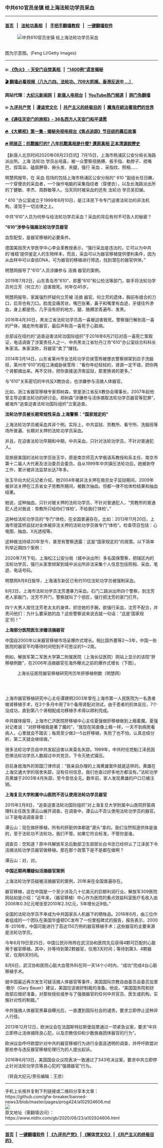 ### 中共610官员坐镇 给上海法轮功学员采血
------------------------

#### [首页](https://github.com/gfw-breaker/banned-news3/blob/master/README.md) &nbsp;&nbsp;|&nbsp;&nbsp; [法轮功真相](https://github.com/begood0513/basic/blob/master/README.md)  &nbsp;&nbsp;|&nbsp;&nbsp; [手把手翻墙教程](https://github.com/gfw-breaker/guides/wiki)  &nbsp;&nbsp;|&nbsp;&nbsp; [一键翻墙软件](https://github.com/gfw-breaker/nogfw/blob/master/README.md)  



<div><div class="featured_image">
 <figure>
  <img alt="中共610官员坐镇 给上海法轮功学员采血" src="https://i.ntdtv.com/assets/uploads/2020/08/285413-6-800x450-1.jpg"/>
 </figure><br/>
 <span class="caption">
  图为示意图。(Feng Li/Getty Images)
 </span>
</div>
</div><hr/>

#### 💥 [《伪火》 - 天安门自焚真相 ](http://141.164.51.119:10000/videos/blog/weihuo.html)&nbsp; |&nbsp; [“1400例”谎言揭秘  ](http://141.164.51.119:10000/videos/blog/jiexi1400.html)

#### [ 🎬  翻墙必看视频（八九六四、法轮功、709大抓捕、香港反送中 ...）](https://github.com/gfw-breaker/links/blob/master/banned.md)

#### 网站代理：[大纪元新闻网](http://167.172.10.89:10080/gb/) &nbsp;|&nbsp; [新唐人电视台](http://167.172.10.89:8808/gb/)  &nbsp;|&nbsp; [YouTube热门频道](http://158.247.203.241/youtube.html) &nbsp;|&nbsp; [网门免翻墙](http://158.247.203.241:11000/show.aspx?name=ogHome)

#### 💥 [九评共产党](http://141.164.51.119:10000/videos/res/jiuping/)&nbsp; |&nbsp; [漫谈党文化](http://141.164.51.119:10000/videos/res/mtdwh/)&nbsp; |&nbsp; [共产主义的终极目的](http://141.164.51.119:10000/videos/res/zjmd/)&nbsp; |&nbsp; [魔鬼在統治著我們的世界](http://141.164.51.119:10000/videos/res/TheSpecter/)  

#### [ 🔥  《通往天安门的旅程》- 36名西方人天安门和平请愿](http://141.164.51.119:10000/videos/news/../legend/index.html)

#### [ 🔥  《大裤衩》第一集 - 揭秘央视电视台《焦点追踪》节目组的幕后故事](http://141.164.51.119:10000/videos/news/../res/big-shorts/index.html)

#### [ 🔥  明居正：抗戰誰打的? 八年抗戰真相是什麼? 還原真相 正本清源說歷史](http://141.164.51.119:10000/videos/news/mjz01.html)

<div><div class="post_content" itemprop="articleBody">
 <p>
  【新唐人北京时间2020年08月23日讯】7月15日，上海市杨浦区公安分局长海路派出所。上海
  <ok href="https://www.ntdtv.com/gb/法轮功.htm">
   法轮功
  </ok>
  学员丛培喜，被一众警察扭胳膊、扳手指、勒脖子、捂嘴巴、捏耳朵、磕肩胛骨、揪头发、夹腿，强行
  <ok href="https://www.ntdtv.com/gb/采血.htm">
   采血
  </ok>
  、采指纹、照相……
 </p>
 <p>
  明慧网报导，在
  <ok href="https://www.ntdtv.com/gb/采血.htm">
   采血
  </ok>
  现场的包括上海市杨浦区公安分局的“
  <ok href="https://www.ntdtv.com/gb/610.htm">
   610
  </ok>
  ”副组长任日嫩，一个穿便衣的采血者，一个操作电脑的采集指纹者（穿便衣），以及长海路派出所的丁健敏、李杰、周群敏等人。当天同时被采血的还有
  <ok href="https://www.ntdtv.com/gb/法轮功.htm">
   法轮功
  </ok>
  学员吴扣娣。
 </p>
 <p>
  “
  <ok href="https://www.ntdtv.com/gb/610.htm">
   610
  </ok>
  ”办公室成立于1999年6月10日，是江泽民下令专门迫害法轮功的非法机构，凌驾于一切法律之上。
 </p>
 <p>
  中共“610”人员为何参与给法轮功学员采血？采血的背后有何不可告人的秘密？
 </p>
 <p>
  <strong>
   “610”涉参与强摘法轮功学员器官
  </strong>
 </p>
 <p>
  血型配型，是器官移植的必要条件。
 </p>
 <p>
  德国美因茨大学医学中心李会革教授表示，“强行采血是违法的，它可以为中共的‘维稳’提供鉴定人的生物样本，而且，采血可以为器官移植提供便利条件，因为从血样中可以查验DNA，可为器官的移植进行筛选，找到潜在的器官供体。”
 </p>
 <p>
  明慧网报导了“610”人员涉嫌参与
  <ok href="https://www.ntdtv.com/gb/活摘.htm">
   活摘
  </ok>
  器官的案例。
 </p>
 <p>
  2019年7月2日，山东青岛市“610”、即墨“610”和公检法等部门，联手将法轮功学员何立芳（何立方）迫害致死。何年仅45岁。
 </p>
 <p>
  明慧网报导，家属强烈怀疑何立芳被
  <ok href="https://www.ntdtv.com/gb/活摘.htm">
   活摘
  </ok>
  器官。何立芳的遗体，胸前有缝合的刀口，后背也有刀口。脸庞显痛苦状，嘴巴张著，鼻子和嘴里有血迹，牙缝往外渗血，身上都是伤，几乎没有好的地方，腿、胳膊淤青遍布、发黑。
 </p>
 <p>
  2016年4月30日，黑龙江省法轮功学员高一喜被迫害致死。警察强行解剖高一喜的尸体，摘走所有器官，最后声称高一喜死于心脏病。
 </p>
 <p>
  总部设在纽约的“追查迫害法轮功国际组织”于2016年6月21日对高一喜死亡案取证，电话调查了涉案责任人之一、中共黑龙江省牡丹江市“610”办公室综合科科长朱家滨。朱家滨称，将器官“卖了”赚钱。
 </p>
 <p>
  2014年3月14日，山东省莱州市女法轮功学员侯雪玲被便衣警察绑架到店子洗脑班，莱州市“610”的程江涛威胁侯雪玲：“看你年纪轻轻的，肾源一定不错，把你两个肾都摘出来。再不交待，把你直接送济南监狱，那里换肾的更多。”
 </p>
 <p>
  与“610”关系密切的中共反X教协会，也涉嫌参与活摘人体器官。
 </p>
 <p>
  比如，浙江省器官移植专家郑树森，曾是浙江省反X教协会理事长，2007年起他曾主导迫害法轮功的研讨会。郑树森“涉嫌参与活体摘取法轮功学员器官等犯罪”，被海外“追查迫害法轮功国际组织”立案追查。
 </p>
 <p>
  <strong>
   法轮功学员被长期常规性采血 上海警察：“国家规定的”
  </strong>
 </p>
 <p>
  上海法轮功学员被采血并非个例。实际上，中共监狱、劳教所、看守所、洗脑班等场所普遍、长期对关押的法轮功学员采血。
 </p>
 <p>
  并且，在迫害法轮功早期和中期，中共采血，只针对法轮功学员，不针对普通犯人。
 </p>
 <p>
  现旅居美国的法轮功学员张玉华，原是南京师范大学俄语系教授和系主任、南京市第十二届人大代表及法治委员会委员。自从1999年中共镇压法轮功后，她被剥夺工作，累计被非法监禁长达7年多。
 </p>
 <p>
  张玉华向大纪元记者介绍，她2004年被非法关押在南京女子监狱期间，2009年被非法关押在江苏省女子劳教所期间，被数次抽血。但都一律不给体检结果和抽血结果。
 </p>
 <p>
  她说，这种抽血，只针对被关押的法轮功学员，不针对普通犯人，“劳教所的普通犯人还对我说：劳教所只给你们‘体检’，不给我们‘体检’。”
 </p>
 <p>
  这种给法轮功学员的“专门”体检，在全国普遍存在。比如：2013年11月20日，上海市提篮桥监狱对全体被非法关押的法轮功学员做专门“体检”。检查项目包括：心电图、抽血、X光透视等。
 </p>
 <p>
  这种做法持续20年至今，甚至有警察透露：这是“国家规定的”的政策。以下简单列举近期四个案例：
 </p>
 <p>
  2020年7月下旬，上海松江公安分局（城中派出所）多名国保警察，把辖区内的法轮功学员，强行从家里绑架到城中派出所非法采集个人信息包括照相、采血、笔迹、电话号码。
 </p>
 <p>
  明慧网8月8日报导，上海浦东新区已有约10位法轮功学员被强制采血。
 </p>
 <p>
  8月2日，上海市法轮功学员沈芳遭暴力采血。石门二路派出所四个警察，到沈芳老人家敲门，沈芳不开门，警察就叫了个锁匠，强行把沈芳的家门打开。
 </p>
 <p>
  四个大男人按住沈芳老太太的身体，抓住她的手腕，欲强行采血，沈芳不配合，并责问他们：为什么要采她的血？这些警察说来说去就一句话：“这是‘国家规定’的！”
 </p>
 <p>
  <strong>
   上海部分医院医生涉嫌活摘器官
  </strong>
 </p>
 <p>
  中国自2000年以来器官移植市场呈爆炸式增长。相比国外要等2～3年，中国一些医院的器官平均等待时间短到不可思议的1～2周。
 </p>
 <p>
  例如，解放军第二军医大学第二附属医院（上海长征医院）网站上显示的该院“肝移植例数”，在2006年活摘器官在海外曝光之前的爆炸式增长（下图）。
 </p>
 <figure class="wp-caption alignnone" id="attachment_102924613" style="width: 462px">
  <img alt="" class="size-full wp-image-102924613" src="https://i.ntdtv.com/assets/uploads/2020/08/2019-7-16-204026-0.jpg">
   <br/><figcaption class="wp-caption-text">
    上海长征医院器官移植研究所历年肝移植例数（明慧网）
   </figcaption><br/>
  </img>
 </figure><br/>
 <p>
  上海市器官移植研究中心主任谭建明2003年曾在上海市第一人民医院为一名患者做肾移植手术，在2个多月中用了8个备用肾配对测试，由于患者的抗体反应，7个没成功，直到第八个肾相配成功移植手术得以顺利完成。
 </p>
 <p>
  中共媒体报导，上海市仁济医院肝移植中心主任夏强做肝移植做到上瘾着魔。夏强对记者说：“对肝移植我是著了魔的”，“我现在简直像上瘾一样，一天不到病房看病人，心里就会不踏实；每周至少做2—5台肝移植，失败了也不怕，认真总结分析，第二天就会继续做。”
 </p>
 <p>
  很多法轮功学员自中共发起迫害以来莫名失踪。1999年，中共时任党魁江泽民因恐惧法轮功学员人数超过中共党员，下令灭绝式镇压。
 </p>
 <p>
  目前身居海外的郭国汀律师说：“我亲自办理的上海黄雄案件就是这样的。黄雄在上海交通大学的宿舍失踪，没有任何信息，我们也查过好多地方都没有。”法轮功学员黄雄于2003年4月失踪，至今音信全无。数年前，家人发现黄雄的户口已被注销。
 </p>
 <p>
  <strong>
   上海复旦大学附属中山医院不否认使用法轮功学员器官
  </strong>
 </p>
 <p>
  2015年2月8日，“追查迫害法轮功国际组织”对上海复旦大学附属中山医院肝脏病理科主任医生谭云山展开调查。在调查中，谭云山不否认使用法轮功学员的器官。以下是电话调查录音：
 </p>
 <p>
  谭云山：现在做肝移植，所有的肝脏供体都是“源头”拿的。我们当然知道供体是谁的，至于法轮功不法轮功，我们不管。如果它符合标准，不管你是谁。
 </p>
 <p>
  调查员：您知道？原中共解放军总后勤部卫生部部长白书忠已经供认了江泽民下令活摘法轮功学员器官做移植。那在那个政策下是不是都在做啊？
 </p>
 <p>
  谭云山：对，对。
 </p>
 <p>
  <strong>
   中国近期再爆疑似活摘器官案例
  </strong>
 </p>
 <p>
  上海法轮功学员疑被活摘器官的案例，20年来在全国普遍存在。
 </p>
 <p>
  器官移植，这在中国是一个至少涉及几十亿美元的巨额利润行业。解放军309医院网站如是介绍：“近年来，（器官移植）中心作为医院的重点效益科室医疗毛收入由2006年0.3亿元增涨至2010年2.3亿元，5年增长近8倍。”
 </p>
 <p>
  全国的法轮功学员不幸成为中共国家杀人机器下的牺牲品。2016年6月，由三位作者组成的一个团队在美国华盛顿DC发布了一份里程碑式的报告，报告表示，2000年-2016年，中国可能进行了高达150万例的器官移植手术；这些器官的主要来源是法轮功学员。
 </p>
 <p>
  今年6月19日至25日，中国公民孙玲玲在武汉协和医院先后获得4颗可匹配的心脏用于器官移植。其中，孙等待到第2颗器官，仅用3天时间；等待到第3、4颗器官，仅用6天时间。
 </p>
 <p>
  8月6日，武汉协和医院心脏大血管外科在同一天14个小时内，“成功”完成4台心脏移植手术。
 </p>
 <p>
  就中国最近再次发生可疑活摘人体器官等事件，美国国际宗教自由委员会委员加里·鲍尔（Gary Bauer）建议，美国应该做好制裁的准备。他说，“美国国务院和财政部应做好准备，对那些授权或参与了强摘器官的任何中共官员、医生或机构，实施针对性的制裁。”
 </p>
 <p>
  中共强摘人体器官黑幕自曝光后，一直遭到国际社会的谴责，要求立即停止这种非人行径。
 </p>
 <p>
  2013年12月12日，欧洲议会在法国斯特拉斯堡投票通过一项紧急议案，要求“中共立即停止活体摘除良心犯，以及宗教信仰和少数族裔团体器官的行为”。
 </p>
 <p>
  欧洲议会呼吁欧盟针对中共的器官移植行为进行全面且透明的调查，并呼吁欧盟对那些参与违反器官移植伦理行为的人提出起诉。
 </p>
 <p>
  2016年6月13日，美国国会众议院表决一致通过了343号决议案，要求中共立即停止针对法轮功学员等良心犯的“强摘器官”行为。
 </p>
 <p>
  （转自大纪元/责任编辑：王彦）
 </p>
 <div class="single_ad">
 </div>
</div>
</div>
<hr/>
手机上长按并复制下列链接或二维码分享本文章：<br/>
https://github.com/gfw-breaker/banned-news3/blob/master/pages/prog424/a102924606.md <br/>
<a href='https://github.com/gfw-breaker/banned-news3/blob/master/pages/prog424/a102924606.md'><img src='https://github.com/gfw-breaker/banned-news3/blob/master/pages/prog424/a102924606.md.png'/></a> <br/>
原文地址（需翻墙访问）：https://www.ntdtv.com/gb/2020/08/23/a102924606.html


------------------------
#### [首页](https://github.com/gfw-breaker/banned-news3/blob/master/README.md) &nbsp;|&nbsp; [一键翻墙软件](https://github.com/gfw-breaker/nogfw/blob/master/README.md) &nbsp;| [《九评共产党》](https://github.com/gfw-breaker/9ping.md/blob/master/README.md#九评之一评共产党是什么) | [《解体党文化》](https://github.com/gfw-breaker/jtdwh.md/blob/master/README.md) | [《共产主义的终极目的》](https://github.com/gfw-breaker/gczydzjmd.md/blob/master/README.md)


<img src='http://gfw-breaker.win/banned-news3/pages/prog424/a102924606.md' width='0px' height='0px'/>